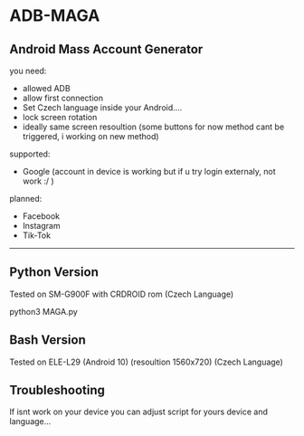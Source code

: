 # ADB-MAGA
## Android Mass Account Generator
you need:
 - allowed ADB  
 - allow first connection  
 - Set Czech language inside your Android....
 - lock screen rotation
 - ideally same screen resoultion (some buttons for now method cant be triggered, i working on new method)
 
supported:  
 - Google
    (account in device is working but if u try login externaly, not work :/ )

planned:  
- Facebook  
- Instagram  
- Tik-Tok  

---
## Python Version
Tested on SM-G900F with CRDROID rom (Czech Language)  

python3 MAGA.py  


## Bash Version
Tested on ELE-L29 (Android 10) (resoultion 1560x720) (Czech Language)

## Troubleshooting
If isnt work on your device
you can adjust script for 
yours device and language...













